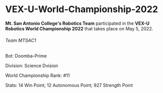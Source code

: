 # VEX-U-World-Championship-2022
**Mt. San Antonio College's Robotics Team** participated in the **VEX-U Robotics World Championship 2022** that takes place on May 5, 2022. 

###### Team MTSAC1


Bot: Doomba-Prime


Division: Science Dvision


World Championship Rank: #11


Stats: 14 Win Point; 12 Autonomous Point; 927 Strength Point

